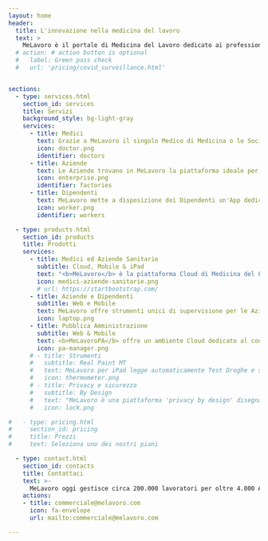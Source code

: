 ```yaml
---
layout: home
header:
  title: L'innovazione nella medicina del lavoro
  text: >
    MeLavoro è il portale di Medicina del Lavoro dedicato ai professionisti del settore, alle Aziende ed ai Lavoratori: un unico luogo in cui i diversi protagonisti svolgono la lora attività con servizi sempre all'avanguardia.
  # action: # action button is optional
  #   label: Green pass check
  #   url: 'pricing/covid_surveillance.html'


sections:
  - type: services.html
    section_id: services
    title: Servizi
    background_style: bg-light-gray
    services:
      - title: Medici
        text: Grazie a MeLavoro il singolo Medico di Medicina o le Società di Medicina del Lavoro hanno a disposizione una suite completa per la gestione dei Clienti, dalla gestione dei Gruppi e dei Fattori di Rischio, alla pianificazione degli scadenzari, alla conduzione assistita di Visite ed Esami. Non solo dati ma anche documenti e referti sono integrati in MeLavoro dove tutto è digitale compresa la firma di referti e delle indoneità.
        icon: doctor.png
        identifier: doctors
      - title: Aziende
        text: Le Aziende trovano in MeLavoro la piattaforma ideale per governare le attività di sorveglianza sanitaria in collegamento diretto con il Medico Competente. MeLavoro permette all'aziende di gestire le anagrafiche dei dipendenti, la documentazione collegata, l'idoneità dei dipendenti, e molto altro. MeLavoro fornisce inoltre all'azienda strumetni dedicati all'interazione diretta con i dipendenti anche in ottica di Sorveglinza COVID.
        icon: enterprise.png
        identifier: factories
      - title: Dipendenti
        text: MeLavoro mette a disposizione dei Dipendenti un'App dedicata alla gestione della situazione del singolo, con la possibilità per il dipendente di verificare la propria idoneità lavorativa nonchè accedere agli esami effettuati. Grazie al modulo di Sorveglianza COVID il dipendente può inotre seguire un profilo di autodiagnostica condiviso con il medico competente.
        icon: worker.png
        identifier: workers

  - type: products.html
    section_id: products
    title: Prodotti
    services:
      - title: Medici ed Aziende Sanitarie
        subtitle: Cloud, Mobile & iPad
        text: "<b>MeLavoro</b> è la piattaforma Cloud di Medicina del Lavoro: che tu sia un medico singolo od un'Azienda di Medicina del Lavoro, Melavoro è l'ambiente ideale per svolgere la tua attività"
        icon: medici-aziende-sanitarie.png
        # url: https://startbootstrap.com/
      - title: Aziende e Dipendenti
        subtitle: Web e Mobile
        text: MeLavoro offre strumenti unici di supervisione per le Aziende ed i propri dipendenti grazie all'App dedicata <b>MeLaDip</b> ed al portale <b>AziendaSicura</b>
        icon: laptop.png
      - title: Pubblica Amministrazione
        subtitle: Web & Mobile
        text: <b>MeLavoroPA</b> offre un ambiente Cloud dedicato al coordinamento ed alla supervisione dell'attività di sorveglianza svolta dai Medici del Lavoro che utilizzano direttamente la piattaforma per la loro attività
        icon: pa-manager.png
      # - title: Strumenti
      #   subtitle: Real Paint MT
      #   text: MeLavoro per iPad legge automaticamente Test Droghe e si interfaccia direttamente con i più diffusi strumenti per analisi presenti sul mercato quali Spirometri ed Audiometri.
      #   icon: thermometer.png
      # - title: Privacy e sicurezza
      #   subtitle: By Design
      #   text: "MeLavoro è una piattaforma 'privacy by design' disegnata e realizzata con al centro il rispetto per la privacy di tutti gli attori coinvolti: accessi controllati e monitorati, dati crittografati e backup automatici sono la base del sistema."
      #   icon: lock.png

#   - type: pricing.html
#     section_id: pricing
#     title: Prezzi
#     text: Seleziona uno dei nostri piani

  - type: contact.html
    section_id: contacts
    title: Contattaci
    text: >-
      MeLavoro oggi gestisce circa 200.000 lavoratori per oltre 4.000 Aziende ed oltre 50.000 documenti trattati ogni mese. Entra anche tu nel nostro mondo!
    actions:
    - title: commerciale@melavoro.com
      icon: fa-envelope
      url: mailto:commerciale@melavoro.com

---
```

